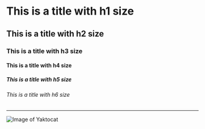 # This is a title with h1 size
## This is a title with h2 size
### This is a title with h3 size
#### This is a title with h4 size
##### This is a title with h5 size
###### This is a title with h6 size

<hr></hr>

![Image of Yaktocat](https://octodex.github.com/images/yaktocat.png)
